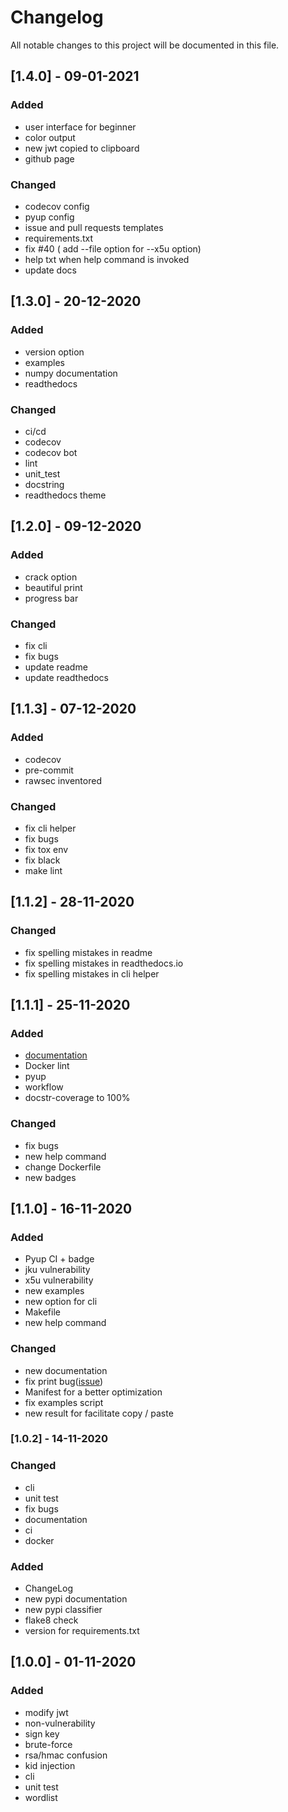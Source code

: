 # Changelog
All notable changes to this project will be documented in this file.

## [1.4.0] - 09-01-2021
### Added
- user interface for beginner
- color output
- new jwt copied to clipboard
- github page
### Changed
- codecov config
- pyup config
- issue and pull requests templates
- requirements.txt
- fix #40 ( add --file option for --x5u option)
- help txt when help command is invoked
- update docs

## [1.3.0] - 20-12-2020
### Added
- version option
- examples
- numpy documentation
- readthedocs
### Changed
- ci/cd
- codecov
- codecov bot
- lint
- unit_test
- docstring
- readthedocs theme
## [1.2.0] - 09-12-2020
### Added
- crack option
- beautiful print
- progress bar
### Changed
- fix cli
- fix bugs
- update readme
- update readthedocs

## [1.1.3] - 07-12-2020
### Added
- codecov
- pre-commit
- rawsec inventored
### Changed
- fix cli helper
- fix bugs
- fix tox env
- fix black
- make lint

## [1.1.2] - 28-11-2020
### Changed
- fix spelling mistakes in readme
- fix spelling mistakes in readthedocs.io
- fix spelling mistakes in cli helper
## [1.1.1] - 25-11-2020
### Added
- [documentation](http://myjwt.readthedocs.io)
- Docker lint
- pyup
- workflow
- docstr-coverage to 100%
### Changed
- fix bugs
- new help command
- change Dockerfile
- new badges


## [1.1.0] - 16-11-2020
### Added
- Pyup CI + badge
- jku vulnerability
- x5u vulnerability
- new examples
- new option for cli
- Makefile
- new help command
### Changed
- new documentation
- fix print bug([issue](https://github.com/mBouamama/MyJWT/issues/3))
- Manifest for a better optimization
- fix examples script
- new result for facilitate copy / paste
### [1.0.2] - 14-11-2020
### Changed
- cli
- unit test
- fix bugs
- documentation
- ci
- docker
### Added
- ChangeLog
- new pypi documentation
- new pypi classifier
- flake8 check
- version for requirements.txt
## [1.0.0] - 01-11-2020
### Added
- modify jwt
- non-vulnerability
- sign key
- brute-force
- rsa/hmac confusion
- kid injection
- cli
- unit test
- wordlist
